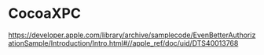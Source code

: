 # CocoaXPC

https://developer.apple.com/library/archive/samplecode/EvenBetterAuthorizationSample/Introduction/Intro.html#//apple_ref/doc/uid/DTS40013768
